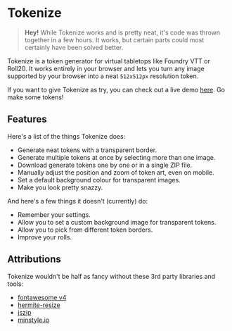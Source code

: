# Tokenize

> **Hey!** While Tokenize works and is pretty neat, it's code was thrown
> together in a few hours. It works, but certain parts could most certainly
> have been solved better.

Tokenize is a token generator for virtual tabletops like Foundry VTT or Roll20.
It works entirely in your browser and lets you turn any image supported by your
browser into a neat `512x512px` resolution token.

If you want to give Tokenize as try, you can check out a live demo
[here](https://notmaxee.github.io/Tokenize/). Go make some tokens!

## Features

Here's a list of the things Tokenize does:

* Generate neat tokens with a transparent border.
* Generate multiple tokens at once by selecting more than one image.
* Download generate tokens one by one or in a single ZIP file.
* Manually adjust the position and zoom of token art, even on mobile.
* Set a default background colour for transparent images.
* Make you look pretty snazzy.

And here's a few things it doesn't (currently) do:

* Remember your settings.
* Allow you to set a custom background image for transparent tokens.
* Allow you to pick from different token borders.
* Improve your rolls.

## Attributions

Tokenize wouldn't be half as fancy without these 3rd party libraries and tools:

* [fontawesome v4](https://fontawesome.com/)
* [hermite-resize](https://github.com/viliusle/Hermite-resize)
* [jszip](https://github.com/Stuk/jszip)
* [minstyle.io](https://minstyle.io/)